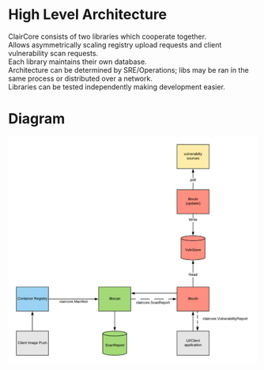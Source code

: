 # High Level Architecture
ClairCore consists of two libraries which cooperate together.  
Allows asymmetrically scaling registry upload requests and client vulnerability scan requests.  
Each library maintains their own database.  
Architecture can be determined by SRE/Operations; libs may be ran in the same process or distributed over a network.  
Libraries can be tested independently making development easier.  

# Diagram
![alt text](./highlevel_arch.png "architecture diagram")

